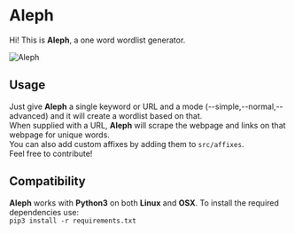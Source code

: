 # Aleph

Hi! This is **Aleph**, a one word wordlist generator.

![Aleph](http://i67.tinypic.com/9kwgfs.png)  

## Usage
Just give **Aleph** a single keyword or URL and a mode (--simple,--normal,--advanced) and it will create a wordlist based on that.  
When supplied with a URL, **Aleph** will scrape the webpage and links on that webpage for unique words.   
You can also add custom affixes by adding them to ```src/affixes```.      
Feel free to contribute!  

## Compatibility
**Aleph** works with **Python3** on both **Linux** and **OSX**.
To install the required dependencies use:  
```pip3 install -r requirements.txt```
